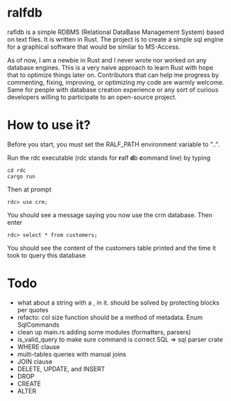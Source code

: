 # ralfdb
rafldb is a simple RDBMS (Relational DataBase Management System) based on text files. It is written in Rust. The project is to create a simple sql engine for a graphical software that would be similar to MS-Access.

As of now, I am a newbie in Rust and I never wrote nor worked on any database engines. This is a very naive approach to learn Rust with hope that to optimize things later on. Contributors that can help me progress by commenting, fixing, improving, or optimizing my code are warmly welcome. Same for people with database creation experience or any sort of curious developers willing to participate to an open-source project.


# How to use it?
Before you start, you must set the RALF_PATH environment variable to "..".

Run the rdc executable (rdc stands for **r**alf **d**b **c**ommand line) by typing
```
cd rdc
cargo run
```
Then at prompt
```
rdc> use crm;
```
You should see a message saying you now use the crm database. Then enter
```
rdc> select * from customers;
```
You should see the content of the customers table printed and the time it took to query this database

# Todo
* what about a string with a , in it. should be solved by protecting blocks per quotes
* refacto: col size function should be a method of metadata. Enum SqlCommands
* clean up main.rs adding some modules (formatters, parsers)
* is_valid_query to make sure command is correct SQL => sql parser crate
* WHERE clause
* multi-tables queries with manual joins
* JOIN clause
* DELETE, UPDATE, and INSERT
* DROP
* CREATE
* ALTER
